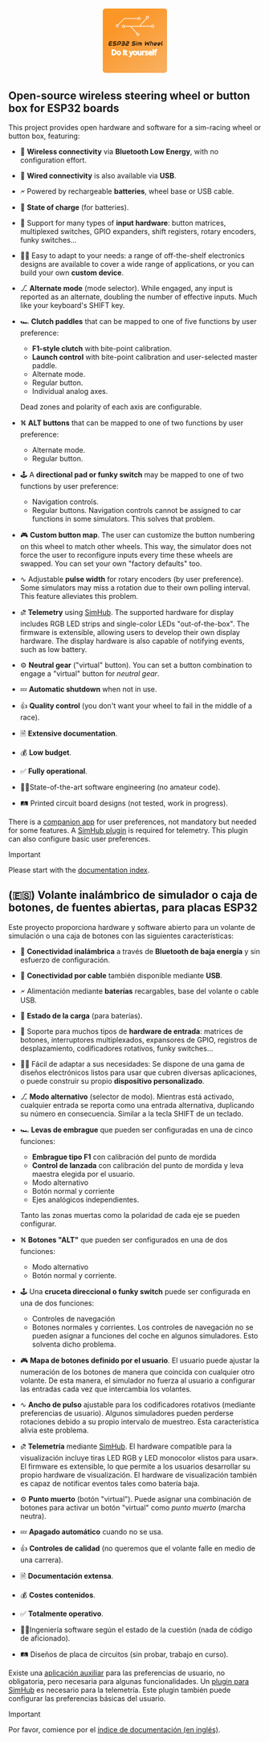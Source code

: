#

<div align="center">
    <img width="128" src="./logo/ESP32SimWheel_logo_400x400.png" alt="Project logo"/>
</div>

## Open-source wireless steering wheel or button box for ESP32 boards

This project provides open hardware and software for a sim-racing wheel or button box, featuring:

- 🛜 **Wireless connectivity** via **Bluetooth Low Energy**,
  with no configuration effort.

- 🔌 **Wired connectivity** is also available via **USB**.

- 🗲 Powered by rechargeable **batteries**, wheel base or USB cable.

- 🪫 **State of charge** (for batteries).

- 🧰 Support for many types of **input hardware**:
  button matrices, multiplexed switches, GPIO expanders, shift registers,
  rotary encoders, funky switches...

- 🧑‍🍳 Easy to adapt to your needs:
  a range of off-the-shelf electronics designs are available
  to cover a wide range of applications,
  or you can build your own **custom device**.

- ⎇ **Alternate mode** (mode selector).
  While engaged, any input is reported as an alternate,
  doubling the number of effective inputs.
  Much like your keyboard's SHIFT key.

- 🏎️ **Clutch paddles** that can be mapped to one of five functions by user preference:
  - **F1-style clutch** with bite-point calibration.
  - **Launch control** with bite-point calibration and user-selected master paddle.
  - Alternate mode.
  - Regular button.
  - Individual analog axes.

  Dead zones and polarity of each axis are configurable.

- ⛕ **ALT buttons** that can be mapped to one of two functions by user preference:
  - Alternate mode.
  - Regular button.

- 🕹️ A **directional pad or funky switch**
  may be mapped to one of two functions by user preference:
  - Navigation controls.
  - Regular buttons.
    Navigation controls cannot be assigned to car functions in some simulators.
    This solves that problem.

- 🎮 **Custom button map**.
  The user can customize the button numbering on this wheel to match other wheels.
  This way, the simulator does not force the user to reconfigure
  inputs every time these wheels are swapped.
  You can set your own "factory defaults" too.

- ∿ Adjustable **pulse width** for rotary encoders (by user preference).
  Some simulators may miss a rotation due to their own polling interval.
  This feature alleviates this problem.

- ⛐ **Telemetry** using [SimHub](https://www.simhubdash.com/).
  The supported hardware for display includes RGB LED strips and single-color LEDs "out-of-the-box".
  The firmware is extensible, allowing users to develop their own display hardware.
  The display hardware is also capable of notifying events, such as low battery.

- ⚙️ **Neutral gear** ("virtual" button).
  You can set a button combination to engage a "virtual" button for *neutral gear*.

- 💤 **Automatic shutdown** when not in use.

- 👍 **Quality control** (you don't want your wheel to fail in the middle of a race).

- 🗎 **Extensive documentation**.

- 💰 **Low budget**.

- ✅ **Fully operational**.

- 👷‍♀️State-of-the-art software engineering (no amateur code).

- 🛤️ Printed circuit board designs (not tested, work in progress).

There is a [companion app](https://github.com/afpineda/SimWheelESP32Config) for user preferences,
not mandatory but needed for some features.
A [SimHub plugin](https://github.com/afpineda/SimWheelESP32-SimHub-Plugin/releases)
is required for telemetry.
This plugin can also configure basic user preferences.

> [!IMPORTANT]
> Please start with the [documentation index](./doc/Index_en.md).

## (🇪🇸) Volante inalámbrico de simulador o caja de botones, de fuentes abiertas, para placas ESP32

Este proyecto proporciona hardware y software abierto para un volante de simulación
o una caja de botones con las siguientes características:

- 🛜 **Conectividad inalámbrica** a través de **Bluetooth de baja energía**
  y sin esfuerzo de configuración.

- 🔌 **Conectividad por cable** también disponible mediante **USB**.

- 🗲 Alimentación mediante **baterías** recargables, base del volante o cable USB.

- 🪫 **Estado de la carga** (para baterías).

- 🧰 Soporte para muchos tipos de **hardware de entrada**:
  matrices de botones, interruptores multiplexados,
  expansores de GPIO, registros de desplazamiento,
  codificadores rotativos, funky switches...

- 🧑‍🍳 Fácil de adaptar a sus necesidades:
  Se dispone de una gama de diseños electrónicos listos
  para usar que cubren diversas aplicaciones,
  o puede construir su propio **dispositivo personalizado**.

- ⎇ **Modo alternativo** (selector de modo).
  Mientras está activado, cualquier entrada se reporta como una entrada alternativa,
  duplicando su número en consecuencia.
  Similar a la tecla SHIFT de un teclado.

- 🏎️ **Levas de embrague** que pueden ser configuradas en una de cinco funciones:
  - **Embrague tipo F1** con calibración del punto de mordida
  - **Control de lanzada** con calibración del punto de mordida y leva maestra elegida por el usuario.
  - Modo alternativo
  - Botón normal y corriente
  - Ejes analógicos independientes.

  Tanto las zonas muertas como la polaridad de cada eje se pueden configurar.

- ⛕ **Botones "ALT"** que pueden ser configurados en una de dos funciones:
  - Modo alternativo
  - Botón normal y corriente.

- 🕹️ Una **cruceta direccional o funky switch**
  puede ser configurada en una de dos funciones:
  - Controles de navegación
  - Botones normales y corrientes.
    Los controles de navegación no se pueden asignar a funciones del coche en algunos simuladores.
    Esto solventa dicho problema.

- 🎮 **Mapa de botones definido por el usuario**.
  El usuario puede ajustar la numeración de los botones de manera que
  coincida con cualquier otro volante.
  De esta manera, el simulador no fuerza al usuario a configurar
  las entradas cada vez que intercambia los volantes.

- ∿ **Ancho de pulso** ajustable para los codificadores rotativos (mediante preferencias de usuario).
  Algunos simuladores pueden perderse rotaciones debido a su propio intervalo de muestreo.
  Esta característica alivia este problema.

- ⛐ **Telemetría** mediante [SimHub](https://www.simhubdash.com/).
  El hardware compatible para la visualización incluye tiras LED RGB y LED monocolor «listos para usar».
  El firmware es extensible, lo que permite a los usuarios desarrollar su propio hardware de visualización.
  El hardware de visualización también es capaz de notificar eventos tales como batería baja.

- ⚙️ **Punto muerto** (botón "virtual").
  Puede asignar una combinación de botones para activar un botón "virtual"
  como *punto muerto* (marcha neutra).

- 💤 **Apagado automático** cuando no se usa.

- 👍 **Controles de calidad**
  (no queremos que el volante falle en medio de una carrera).

- 🗎 **Documentación extensa**.

- 💰 **Costes contenidos**.

- ✅ **Totalmente operativo**.

- 👷‍♀️Ingeniería software según el estado de la cuestión (nada de código de aficionado).

- 🛤️ Diseños de placa de circuitos (sin probar, trabajo en curso).

Existe una [aplicación auxiliar](https://github.com/afpineda/SimWheelESP32Config) para las preferencias de usuario,
no obligatoria, pero necesaria para algunas funcionalidades.
Un [plugin para SimHub](https://github.com/afpineda/SimWheelESP32-SimHub-Plugin/releases)
es necesario para la telemetría.
Este plugin también puede configurar las preferencias básicas del usuario.

> [!IMPORTANT]
> Por favor, comience por el [índice de documentación (en inglés)](./doc/Index_en.md).
